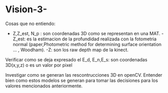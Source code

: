 # Vision-3-

Cosas que no entiendo:
- Z,Z_est, N_p : son coordenadas 3D como se representan en una MAT.
-Z_est: es la estimacion de la profundidad realizada con la fotometria normal (paper,Photometric method for determining surface orientation ... , Woodham).
-Z: son los raw depth map de la kinect.

Verificar como se deja expresado el E_d, E_n,E_s: son coordenadas 3D(x,y,z) o es un valor por pixel

Investigar como se generan las rescontrucciones 3D en openCV. Entender bien como estos modelos se generan para tomar las decisiones para los valores mencionados anteriormente.
